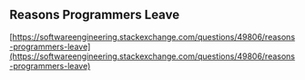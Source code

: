 ## Reasons Programmers Leave
  
  [https://softwareengineering.stackexchange.com/questions/49806/reasons-programmers-leave](https://softwareengineering.stackexchange.com/questions/49806/reasons-programmers-leave)